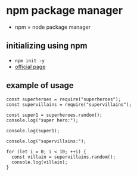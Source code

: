 # npm package manager

- npm = node package manager

## initializing using npm

- <code>npm init -y</code>
- [official page](https://www.npmjs.com/)

## example of usage

```
const superheroes = require("superheroes");
const supervillains = require("supervillains");

const super1 = superheroes.random();
console.log("super hero:");

console.log(super1);

console.log("supervillains:");

for (let i = 0; i < 10; ++i) {
  const villain = supervillains.random();
  console.log(villain);
}
```
